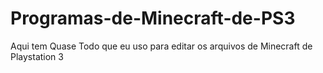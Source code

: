 # Programas-de-Minecraft-de-PS3
Aqui tem Quase Todo que eu uso para editar os arquivos de Minecraft de Playstation 3
